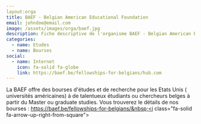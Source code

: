 ```yaml
---
layout:orga
title: BAEF - Belgian American Educational Foundation
email: johndoe@email.com
image: /assets/images/orga/baef.jpg
description: Fiche descriptive de l'organisme BAEF - Belgian American Educational Foundation
categories: 
  - name: Etudes
  - name: Bourses 
social:
  - name: Internet
    icon: fa-solid fa-globe
    link: https://baef.be/fellowships-for-belgians/hub.com
---
```

La BAEF offre des bourses d'études et de recherche pour les Etats Unis ( universités américaines) à de talentueux étudiants ou chercheurs belges à partir du Master ou graduate studies. Vous trouverez le détails de nos bourses : https://baef.be/fellowships-for-belgians/&nbsp;<i class="fa-solid fa-arrow-up-right-from-square"></i>